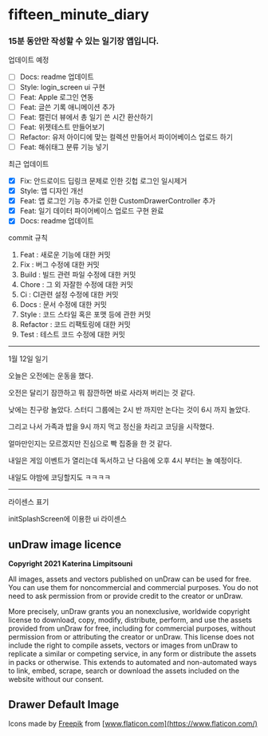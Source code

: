 # fifteen_minute_diary

### 15분 동안만 작성할 수 있는 일기장 앱입니다.

업데이트 예정
- [ ] Docs: readme 업데이트
- [ ] Style: login_screen ui 구현
- [ ] Feat: Apple 로그인 연동
- [ ] Feat: 글쓴 기록 애니메이션 추가
- [ ] Feat: 캘린더 뷰에서 총 일기 쓴 시간 환산하기
- [ ] Feat: 위젯테스트 만들어보기
- [ ] Refactor: 유저 아이디에 맞는 컬렉션 만들어서 파이어베이스 업로드 하기
- [ ] Feat: 해쉬태그 분류 기능 넣기

최근 업데이트
- [X] Fix: 안드로이드 딥링크 문제로 인한 깃헙 로그인 일시제거
- [X] Style: 앱 디자인 개선
- [X] Feat: 앱 로그인 기능 추가로 인한 CustomDrawerController 추가
- [X] Feat: 일기 데이터 파이어베이스 업로드 구현 완료
- [X] Docs: readme 업데이트

commit 규칙
1. Feat : 새로운 기능에 대한 커밋
2. Fix : 버그 수정에 대한 커밋
3. Build : 빌드 관련 파일 수정에 대한 커밋
4. Chore : 그 외 자잘한 수정에 대한 커밋
5. Ci : CI관련 설정 수정에 대한 커밋
6. Docs : 문서 수정에 대한 커밋
7. Style : 코드 스타일 혹은 포맷 등에 관한 커밋
8. Refactor :  코드 리팩토링에 대한 커밋
9. Test : 테스트 코드 수정에 대한 커밋

---

1월 12일 일기

오늘은 오전에는 운동을 했다. 

오전은 달리기 잠깐하고 뭐 잠깐하면 바로 사라져 버리는 것 같다.

낮에는 친구랑 놀았다. 스터디 그룹에는 2시 반 까지만 논다는 것이 6시 까지 놀았다.

그리고 나서 가족과 밥을 9시 까지 먹고 정신을 차리고 코딩을 시작했다.

얼마만인지는 모르겠지만 진심으로 빡 집중을 한 것 같다.

내일은 게임 이벤트가 열리는데 독서하고 난 다음에 오후 4시 부터는 놀 예정이다.

내일도 야밤에 코딩할지도 ㅋㅋㅋㅋ

---

라이센스 표기

initSplashScreen에 이용한 ui 라이센스
## **unDraw image licence**

**Copyright 2021 Katerina Limpitsouni**

All images, assets and vectors published on unDraw can be used for free. You can use them for noncommercial and commercial purposes. You do not need to ask permission from or provide credit to the creator or unDraw.

More precisely, unDraw grants you an nonexclusive, worldwide copyright license to download, copy, modify, distribute, perform, and use the assets provided from unDraw for free, including for commercial purposes, without permission from or attributing the creator or unDraw. This license does not include the right to compile assets, vectors or images from unDraw to replicate a similar or competing service, in any form or distribute the assets in packs or otherwise. This extends to automated and non-automated ways to link, embed, scrape, search or download the assets included on the website without our consent.

## **Drawer Default Image**

 Icons made by [Freepik](https://www.freepik.com) from [www.flaticon.com](https://www.flaticon.com/)